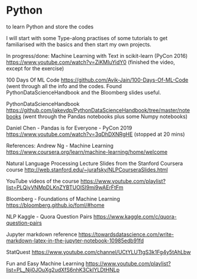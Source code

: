 # Python
to learn Python and store the codes

I will start with some Type-along practises of some tutorials to get familiarised with the basics and then start my own projects.

In progress/done:
Machine Learning with Text in scikit-learn (PyCon 2016) https://www.youtube.com/watch?v=ZiKMIuYidY0
(finished the video, except for the exercise)

100 Days Of ML Code https://github.com/Avik-Jain/100-Days-Of-ML-Code
(went through all the info and the codes. Found PythonDataScienceHandbook and the Bloomberg slides useful.

PythonDataScienceHandbook https://github.com/jakevdp/PythonDataScienceHandbook/tree/master/notebooks
(went through the Pandas notebooks plus some Numpy notebooks)

Daniel Chen - Pandas is for Everyone - PyCon 2019 https://www.youtube.com/watch?v=3qDhDXNRgHE
(stopped at 20 mins)

References:
Andrew Ng - Machine Learning https://www.coursera.org/learn/machine-learning/home/welcome

Natural Language Processing 
Lecture Slides from the Stanford Coursera course http://web.stanford.edu/~jurafsky/NLPCourseraSlides.html

YouTube videos of the course https://www.youtube.com/playlist?list=PLQiyVNMpDLKnZYBTUOlSI9mi9wAErFtFm

Bloomberg - Foundations of Machine Learning https://bloomberg.github.io/foml/#home

NLP Kaggle - Quora Question Pairs https://www.kaggle.com/c/quora-question-pairs

Jupyter markdown reference https://towardsdatascience.com/write-markdown-latex-in-the-jupyter-notebook-10985edb91fd

StatQuest https://www.youtube.com/channel/UCtYLUTtgS3k1Fg4y5tAhLbw

Fun and Easy Machine Learning https://www.youtube.com/playlist?list=PL_Nji0JOuXg2udXfS6nhK3CkIYLDtHNLp
